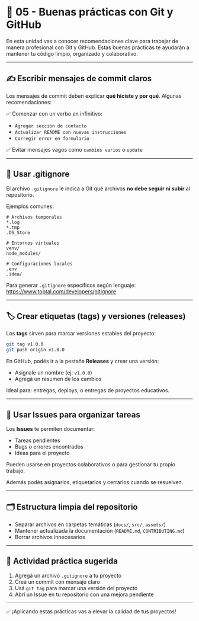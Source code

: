 # 🧠 05 - Buenas prácticas con Git y GitHub

En esta unidad vas a conocer recomendaciones clave para trabajar de manera profesional con Git y GitHub. Estas buenas prácticas te ayudarán a mantener tu código limpio, organizado y colaborativo.

---

## ✍️ Escribir mensajes de commit claros

Los mensajes de commit deben explicar **qué hiciste y por qué**. Algunas recomendaciones:

✅ Comenzar con un verbo en infinitivo:
- `Agregar sección de contacto`
- `Actualizar README con nuevas instrucciones`
- `Corregir error en formulario`

✅ Evitar mensajes vagos como `cambios varios` o `update`

---

## 📂 Usar .gitignore

El archivo `.gitignore` le indica a Git qué archivos **no debe seguir ni subir** al repositorio.

Ejemplos comunes:
```
# Archivos temporales
*.log
*.tmp
.DS_Store

# Entornos virtuales
venv/
node_modules/

# Configuraciones locales
.env
.idea/
```

Para generar `.gitignore` específicos según lenguaje: https://www.toptal.com/developers/gitignore

---

## 🏷 Crear etiquetas (tags) y versiones (releases)

Los **tags** sirven para marcar versiones estables del proyecto:
```bash
git tag v1.0.0
git push origin v1.0.0
```

En GitHub, podés ir a la pestaña **Releases** y crear una versión:
- Asignale un nombre (ej: `v1.0.0`)
- Agregá un resumen de los cambios

Ideal para: entregas, deploys, o entregas de proyectos educativos.

---

## 🐞 Usar Issues para organizar tareas

Los **Issues** te permiten documentar:
- Tareas pendientes
- Bugs o errores encontrados
- Ideas para el proyecto

Pueden usarse en proyectos colaborativos o para gestionar tu propio trabajo.

Además podés asignarlos, etiquetarlos y cerrarlos cuando se resuelven.

---

## 🗂 Estructura limpia del repositorio
- Separar archivos en carpetas temáticas (`docs/`, `src/`, `assets/`)
- Mantener actualizada la documentación (`README.md`, `CONTRIBUTING.md`)
- Borrar archivos innecesarios

---

## 🧪 Actividad práctica sugerida
1. Agregá un archivo `.gitignore` a tu proyecto
2. Creá un commit con mensaje claro
3. Usá `git tag` para marcar una versión del proyecto
4. Abrí un Issue en tu repositorio con una mejora pendiente

---

✅ ¡Aplicando estas prácticas vas a elevar la calidad de tus proyectos!
